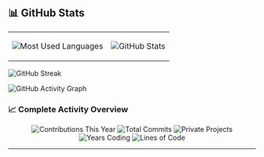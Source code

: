 
## 📊 GitHub Stats

<table>
<tr>
<td>

![Most Used Languages](https://github-readme-stats.vercel.app/api/top-langs/?username=bhunos&layout=compact&langs_count=10&theme=dark&hide_border=true&bg_color=0d1117&title_color=58a6ff&text_color=c9d1d9&cache_seconds=86400)

</td>
<td>

![GitHub Stats](https://github-readme-stats.vercel.app/api?username=bhunos&show_icons=true&theme=dark&include_all_commits=true&count_private=true&hide_border=true&bg_color=0d1117&title_color=58a6ff&icon_color=58a6ff&text_color=c9d1d9&cache_seconds=86400)

</td>
</tr>
</table>

![GitHub Streak](https://streak-stats.demolab.com/?user=bhunos&theme=dark&hide_border=true&background=0d1117&stroke=58a6ff&ring=58a6ff&fire=58a6ff&currStreakLabel=c9d1d9&sideNums=c9d1d9&currStreakNum=58a6ff&sideLabels=c9d1d9&dates=c9d1d9)

![GitHub Activity Graph](https://github-readme-activity-graph.vercel.app/graph?username=bhunos&bg_color=0d1117&color=58a6ff&line=58a6ff&point=f0f6fc&area=true&hide_border=true&custom_title=Contribution%20Activity)

### 📈 Complete Activity Overview

<div align="center">

![Contributions This Year](https://img.shields.io/badge/Contributions%20This%20Year-569-brightgreen?style=for-the-badge&logo=github&logoColor=white)
![Total Commits](https://img.shields.io/badge/Total%20Commits-850+-blue?style=for-the-badge&logo=git&logoColor=white)
![Private Projects](https://img.shields.io/badge/Private%20Projects-15-orange?style=for-the-badge&logo=lock&logoColor=white)
![Years Coding](https://img.shields.io/badge/Years%20Coding-3+-purple?style=for-the-badge&logo=calendar&logoColor=white)
![Lines of Code](https://img.shields.io/badge/Lines%20of%20Code-52K+-red?style=for-the-badge&logo=code&logoColor=white)

</div>

---
